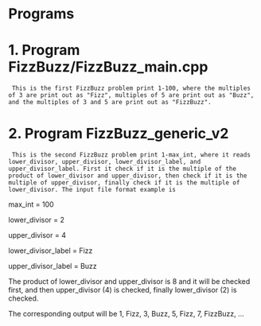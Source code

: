 # Programs
#
# 1. Program FizzBuzz/FizzBuzz_main.cpp
     This is the first FizzBuzz problem print 1-100, where the multiples of 3 are print out as "Fizz", multiples of 5 are print out as "Buzz", and the multiples of 3 and 5 are print out as "FizzBuzz".
#
# 2. Program FizzBuzz_generic_v2
     This is the second FizzBuzz problem print 1-max_int, where it reads lower_divisor, upper_divisor, lower_divisor_label, and upper_divisor_label. First it check if it is the multiple of the product of lower_divisor and upper_divisor, then check if it is the multiple of upper_divisor, finally check if it is the multiple of lower_divisor. The input file format example is 

max_int = 100

lower_divisor = 2 

upper_divisor = 4 

lower_divisor_label = Fizz 

upper_divisor_label = Buzz 

The product of lower_divisor and upper_divisor is 8 and it will be checked first, and then upper_divisor (4) is checked, finally lower_divisor (2) is checked.

The corresponding output will be 1, Fizz, 3, Buzz, 5, Fizz, 7, FizzBuzz, ...
#
